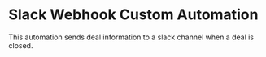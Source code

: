 # Slack Webhook Custom Automation

This automation sends deal information to a slack channel when a deal is closed.
